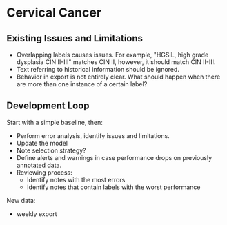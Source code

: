 # Cervical Cancer

## Existing Issues and Limitations

- Overlapping labels causes issues. For example, "HGSIL, high grade dysplasia CIN II-III" matches CIN II, however, it should match CIN II-III. 
- Text referring to historical information should be ignored. 
- Behavior in export is not entirely clear. What should happen when there are more than one instance of a certain label?


## Development Loop

Start with a simple baseline, then: 

- Perform error analysis, identify issues and limitations. 
- Update the model
- Note selection strategy? 
- Define alerts and warnings in case performance drops on previously annotated data.
- Reviewing process: 
  - Identify notes with the most errors
  - Identify notes that contain labels with the worst performance


New data:
- weekly export 